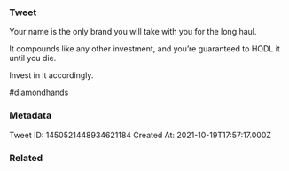 ### Tweet
Your name is the only brand you will take with you for the long haul. 

It compounds like any other investment, and you’re guaranteed to HODL it until you die.

Invest in it accordingly.

#diamondhands

### Metadata
Tweet ID: 1450521448934621184
Created At: 2021-10-19T17:57:17.000Z

### Related

